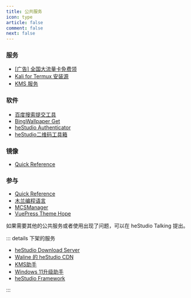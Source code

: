 ```yaml
---
title: 公共服务
icon: type
article: false
comment: false
next: false
---
```


### 服务
- [[广告] 全国大流量卡免费领](https://haokawx.lot-ml.com/Product/index/502034)
- [Kali for Termux 安装源](/posts/install-kali-on-android-renew.html)
- [KMS 服务](https://www.hestudio.net/posts/how-to-use-kms.html) <Badge text="再次运营" type="note" vertical="middle" />

### 软件
- [百度搜索提交工具](https://pypi.org/project/hbsst/) <Badge text="没有开发计划" type="warning" vertical="middle" />
- [BingWallpaper Get](/docs/hestudio_bing_wallpaper_get.html)
- [heStudio Authenticator](/common/authenticator/)
- [heStudio二维码工具箱](/common/qrcodebox/)

### 镜像
- [Quick Reference](https://quickref.hestudio.net/)

### 参与
- [Quick Reference](https://github.com/jaywcjlove/reference)
- [木兰编程语言](https://gitee.com/MulanRevive/mulan-rework)
- [MCSManager](https://github.com/MCSManager)
- [VuePress Theme Hope](https://github.com/vuepress-theme-hope/vuepress-theme-hope)

如果需要其他的公共服务或者使用出现了问题，可以在 heStudio Talking 提出。

::: details 下架的服务
- [heStudio Download Server](https://download.hestudio.net) <Badge text="暂时不想运营，后续可能会重新上架" type="danger" vertical="middle" />
- [Waline 的 heStudio CDN](https://www.hestudio.net/posts/set-waline-on-hexo.html#cdn%E5%9C%B0%E5%9D%80) <Badge text="停更" type="danger" vertical="middle" />
- [KMS助手](https://gitee.com/heStudio/kms-tool?_from=gitee_search) <Badge text="版权问题" type="danger" vertical="middle" />
- [Windows 11升级助手](https://gitee.com/hestudio/upgrade_win11) <Badge text="不想运营" type="danger" vertical="middle" />
- [heStudio Framework](https://pypi.org/project/heframework/) <Badge text="不想运营" type="danger" vertical="middle" />

:::


